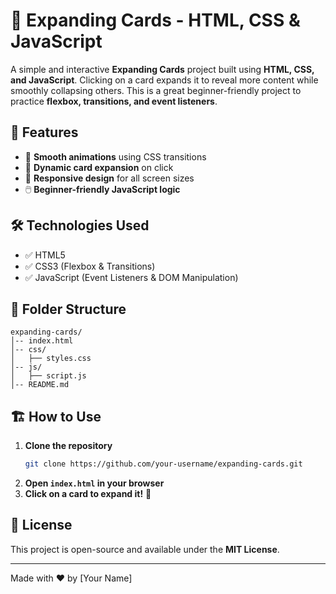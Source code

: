 # 📌 Expanding Cards - HTML, CSS & JavaScript

A simple and interactive **Expanding Cards** project built using **HTML, CSS, and JavaScript**. Clicking on a card expands it to reveal more content while smoothly collapsing others. This is a great beginner-friendly project to practice **flexbox, transitions, and event listeners**.

## 🚀 Features

- 🎨 **Smooth animations** using CSS transitions
- 📌 **Dynamic card expansion** on click
- 📱 **Responsive design** for all screen sizes
- 🖱️ **Beginner-friendly JavaScript logic**

## 🛠️ Technologies Used

- ✅ HTML5
- ✅ CSS3 (Flexbox & Transitions)
- ✅ JavaScript (Event Listeners & DOM Manipulation)

## 📂 Folder Structure

```
expanding-cards/
│-- index.html
│-- css/
│   ├── styles.css
│-- js/
│   ├── script.js
│-- README.md
```

## 🏗️ How to Use

1. **Clone the repository**
   ```sh
   git clone https://github.com/your-username/expanding-cards.git
   ```
2. **Open `index.html` in your browser**
3. **Click on a card to expand it!** 🎉

## 📜 License

This project is open-source and available under the **MIT License**.

---

Made with ❤️ by [Your Name]

